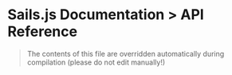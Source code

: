 # Sails.js Documentation > API Reference

> The contents of this file are overridden automatically during compilation (please do not edit manually!)

<docmeta name="displayName" value="Reference: Table of Contents">
